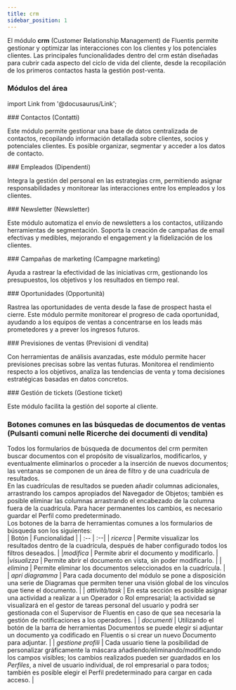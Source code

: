 ```yaml
---
title: crm
sidebar_position: 1
---
```


El módulo **crm** (Customer Relationship Management) de Fluentis permite gestionar y optimizar las interacciones con los clientes y los potenciales clientes. Las principales funcionalidades dentro del crm están diseñadas para cubrir cada aspecto del ciclo de vida del cliente, desde la recopilación de los primeros contactos hasta la gestión post-venta.

### Módulos del área

import Link from '@docusaurus/Link';

<div className="cardContainer">
    <div className="card">
###     <Link to="/docs/crm/home-crm/contacts/search-contacts">Contactos (Contatti)</Link>
        <p>Este módulo permite gestionar una base de datos centralizada de contactos, recopilando información detallada sobre clientes, socios y potenciales clientes. Es posible organizar, segmentar y acceder a los datos de contacto.</p>
    </div>
    <div className="card">
###     <Link to="/docs/crm/home-crm/employees">Empleados (Dipendenti)</Link>
        <p>Integra la gestión del personal en las estrategias crm, permitiendo asignar responsabilidades y monitorear las interacciones entre los empleados y los clientes.</p>
    </div>
</div>
<div className="cardContainer">
    <div className="card">
###     <Link to="/docs/crm/budget-marketing-automation/newsletter/search-newsletter">Newsletter (Newsletter)</Link>
        <p>Este módulo automatiza el envío de newsletters a los contactos, utilizando herramientas de segmentación. Soporta la creación de campañas de email efectivas y medibles, mejorando el engagement y la fidelización de los clientes.</p>
    </div>
    <div className="card">
###     <Link to="/docs/crm/campaign/campaign-search">Campañas de marketing (Campagne marketing)</Link>
        <p>Ayuda a rastrear la efectividad de las iniciativas crm, gestionando los presupuestos, los objetivos y los resultados en tiempo real.</p>
    </div>
</div>
<div className="cardContainer">
    <div className="card">
###     <Link to="/docs/crm/chance/search-chances">Oportunidades (Opportunità)</Link>
        <p>Rastrea las oportunidades de venta desde la fase de prospect hasta el cierre. Este módulo permite monitorear el progreso de cada oportunidad, ayudando a los equipos de ventas a concentrarse en los leads más prometedores y a prever los ingresos futuros.</p>
    </div>
    <div className="card">
###     <Link to="/docs/crm/sales-forecast-crm/intro">Previsiones de ventas (Previsioni di vendita)</Link>
        <p>Con herramientas de análisis avanzadas, este módulo permite hacer previsiones precisas sobre las ventas futuras. Monitorea el rendimiento respecto a los objetivos, analiza las tendencias de venta y toma decisiones estratégicas basadas en datos concretos.</p>
    </div>
</div>
<div className="cardContainer">
    <div className="card">
###     <Link to="/docs/crm/helpdesk/tickets">Gestión de tickets (Gestione ticket)</Link>
        <p>Este módulo facilita la gestión del soporte al cliente.</p>
    </div>
</div>

### Botones comunes en las búsquedas de documentos de ventas (Pulsanti comuni nelle Ricerche dei documenti di vendita)

Todos los formularios de búsqueda de documentos del crm permiten buscar documentos con el propósito de visualizarlos, modificarlos, y eventualmente eliminarlos o proceder a la inserción de nuevos documentos; las ventanas se componen de un área de filtro y de una cuadrícula de resultados.  
En las cuadrículas de resultados se pueden añadir columnas adicionales, arrastrando los campos apropiados del Navegador de Objetos; también es posible eliminar las columnas arrastrando el encabezado de la columna fuera de la cuadrícula. Para hacer permanentes los cambios, es necesario guardar el Perfil como predeterminado.  
Los botones de la barra de herramientas comunes a los formularios de búsqueda son los siguientes:  
| Botón | Funcionalidad |
| :-- | :--|
| *ricerca* | Permite visualizar los resultados dentro de la cuadrícula, después de haber configurado todos los filtros deseados. |
|*modifica* | Permite abrir el documento y modificarlo. |
|*visualizza* | Permite abrir el documento en vista, sin poder modificarlo. |
| *elimina* | Permite eliminar los documentos seleccionados en la cuadrícula. |
| *apri diagramma* | Para cada documento del módulo se pone a disposición una serie de Diagramas que permiten tener una visión global de los vínculos que tiene el documento. |
| *attività/task* | En esta sección es posible asignar una actividad a realizar a un Operador o Rol empresarial; la actividad se visualizará en el gestor de tareas personal del usuario y podrá ser gestionada con el Supervisor de Fluentis en caso de que sea necesaria la gestión de notificaciones a los operadores. |
| *documenti* | Utilizando el botón de la barra de herramientas Documentos se puede elegir si adjuntar un documento ya codificado en Fluentis o si crear un nuevo Documento para adjuntar. |
| *gestione profili* | Cada usuario tiene la posibilidad de personalizar gráficamente la máscara añadiendo/eliminando/modificando los campos visibles; los cambios realizados pueden ser guardados en los *Perfiles*, a nivel de usuario individual, de rol empresarial o para todos; también es posible elegir el Perfil predeterminado para cargar en cada acceso. |